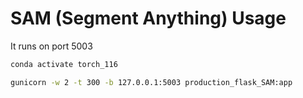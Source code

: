 # SAM (Segment Anything) Usage

It runs on port 5003

```bash
conda activate torch_116

gunicorn -w 2 -t 300 -b 127.0.0.1:5003 production_flask_SAM:app
```